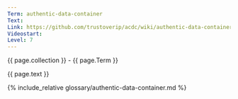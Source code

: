 ```yaml
---
Term: authentic-data-container
Text: 
Link: https://github.com/trustoverip/acdc/wiki/authentic-data-container.md
Videostart: 
Level: 7
---
```


{{ page.collection }} - {{ page.Term }}

   {{ page.text }}

{% include_relative glossary/authentic-data-container.md %}
